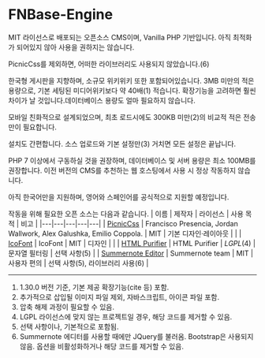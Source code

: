 # FNBase-Engine
MIT 라이선스로 배포되는 오픈소스 CMS이며, Vanilla PHP 기반입니다.
아직 최적화가 되어있지 않아 사용을 권하지는 않습니다.

PicnicCss를 제외하면, 어떠한 라이브러리도 사용되지 않았습니다.(6)


한국형 게시판을 지향하며, 소규모 위키위키 또한 포함되어있습니다.
3MB 미만의 적은 용량으로, 기본 세팅된 미디어위키보다 약 40배(1) 적습니다. 확장기능을 고려하면 훨씬 차이가 날 것입니다.데이터베이스 용량도 얼마 필요하지 않습니다.

모바일 친화적으로 설계되었으며, 최초 로드시에도 300KB 미만(2)의 비교적 적은 전송만이 필요합니다.


설치도 간편합니다. 소스 업로드와 기본 설정만(3) 거치면 모든 설정은 끝납니다.

PHP 7 이상에서 구동하실 것을 권장하며, 데이터베이스 및 서버 용량은 최소 100MB를 권장합니다.
이전 버전의 CMS를 추천하는 웹 호스팅에서 사용 시 정상 작동하지 않습니다.

아직 한국어만을 지원하며, 영어와 스페인어를 공식적으로 지원할 예정입니다.


작동을 위해 필요한 오픈 소스는 다음과 같습니다.
| 이름 | 제작자 | 라이선스 | 사용 목적 | 비고 |
|---|---|---|---|---|
| [PicnicCss](https://picnicss.com/) | Francisco Presencia, Jordan Wallwork, Alex Galushka, Emilio Coppola. | MIT | 기본 디자인·레이아웃 | |
| [IcoFont](https://icofont.org/) | IcoFont | MIT | 디자인 | |
| [HTML Purifier](https://htmlpurifier.org/) | HTML Purifier | _LGPL_(4) | 문자열 필터링 | 선택 사항(5) |
| [Summernote Editor](https://summernote.org/) | Summernote team | MIT | 사용자 편의 | 선택 사항(5), 라이브러리 사용(6) |



----
1. 1.30.0 버전 기준, 기본 제공 확장기능(cite 등) 포함.
2. 추가적으로 삽입될 이미지 파일 제외, 자바스크립트, 아이콘 파일 포함.
3. 압축 해제 과정이 필요할 수 있음.
4. LGPL 라이선스에 맞지 않는 프로젝트일 경우, 해당 코드를 제거할 수 있음.
5. 선택 사항이나, 기본적으로 포함됨.
6. Summernote 에디터를 사용할 때에만 JQuery를 불러옴. Bootstrap은 사용되지 않음. 옵션을 비활성화하거나 해당 코드를 제거할 수 있음.
